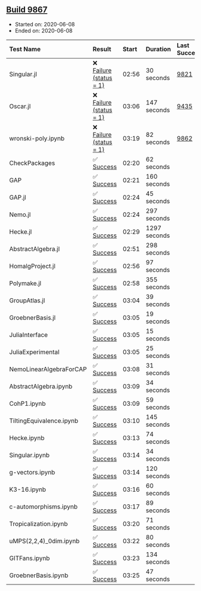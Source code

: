 ## [Build 9867](https://oscarci.mathematik.uni-kl.de/job/oscar/9867/)

* Started on: 2020-06-08
* Ended on: 2020-06-08

| Test Name    | Result | Start | Duration | Last Success | First Failure |
|:-------------|:-------|:------|:---------|:-------------|:--------------|
| Singular.jl | ❌ [Failure (status = 1)](https://oscarci.mathematik.uni-kl.de/job/oscar/9867/artifact/logs/build-9867/Singular.jl.log) | 02:56 | 30 seconds | [9821](https://oscarci.mathematik.uni-kl.de/job/oscar/9821/) | [9822](https://oscarci.mathematik.uni-kl.de/job/oscar/9822/) |
| Oscar.jl | ❌ [Failure (status = 1)](https://oscarci.mathematik.uni-kl.de/job/oscar/9867/artifact/logs/build-9867/Oscar.jl.log) | 03:06 | 147 seconds | [9435](https://oscarci.mathematik.uni-kl.de/job/oscar/9435/) | [9436](https://oscarci.mathematik.uni-kl.de/job/oscar/9436/) |
| wronski-poly.ipynb | ❌ [Failure (status = 1)](https://oscarci.mathematik.uni-kl.de/job/oscar/9867/artifact/logs/build-9867/wronski-poly.ipynb.log) | 03:19 | 82 seconds | [9862](https://oscarci.mathematik.uni-kl.de/job/oscar/9862/) | [9863](https://oscarci.mathematik.uni-kl.de/job/oscar/9863/) |
| CheckPackages | ✅ [Success](https://oscarci.mathematik.uni-kl.de/job/oscar/9867/artifact/logs/build-9867/CheckPackages.log) | 02:20 | 62 seconds |  |  |
| GAP | ✅ [Success](https://oscarci.mathematik.uni-kl.de/job/oscar/9867/artifact/logs/build-9867/GAP.log) | 02:21 | 160 seconds |  |  |
| GAP.jl | ✅ [Success](https://oscarci.mathematik.uni-kl.de/job/oscar/9867/artifact/logs/build-9867/GAP.jl.log) | 02:24 | 45 seconds |  |  |
| Nemo.jl | ✅ [Success](https://oscarci.mathematik.uni-kl.de/job/oscar/9867/artifact/logs/build-9867/Nemo.jl.log) | 02:24 | 297 seconds |  |  |
| Hecke.jl | ✅ [Success](https://oscarci.mathematik.uni-kl.de/job/oscar/9867/artifact/logs/build-9867/Hecke.jl.log) | 02:29 | 1297 seconds |  |  |
| AbstractAlgebra.jl | ✅ [Success](https://oscarci.mathematik.uni-kl.de/job/oscar/9867/artifact/logs/build-9867/AbstractAlgebra.jl.log) | 02:51 | 298 seconds |  |  |
| HomalgProject.jl | ✅ [Success](https://oscarci.mathematik.uni-kl.de/job/oscar/9867/artifact/logs/build-9867/HomalgProject.jl.log) | 02:56 | 97 seconds |  |  |
| Polymake.jl | ✅ [Success](https://oscarci.mathematik.uni-kl.de/job/oscar/9867/artifact/logs/build-9867/Polymake.jl.log) | 02:58 | 355 seconds |  |  |
| GroupAtlas.jl | ✅ [Success](https://oscarci.mathematik.uni-kl.de/job/oscar/9867/artifact/logs/build-9867/GroupAtlas.jl.log) | 03:04 | 39 seconds |  |  |
| GroebnerBasis.jl | ✅ [Success](https://oscarci.mathematik.uni-kl.de/job/oscar/9867/artifact/logs/build-9867/GroebnerBasis.jl.log) | 03:05 | 19 seconds |  |  |
| JuliaInterface | ✅ [Success](https://oscarci.mathematik.uni-kl.de/job/oscar/9867/artifact/logs/build-9867/JuliaInterface.log) | 03:05 | 15 seconds |  |  |
| JuliaExperimental | ✅ [Success](https://oscarci.mathematik.uni-kl.de/job/oscar/9867/artifact/logs/build-9867/JuliaExperimental.log) | 03:05 | 25 seconds |  |  |
| NemoLinearAlgebraForCAP | ✅ [Success](https://oscarci.mathematik.uni-kl.de/job/oscar/9867/artifact/logs/build-9867/NemoLinearAlgebraForCAP.log) | 03:08 | 31 seconds |  |  |
| AbstractAlgebra.ipynb | ✅ [Success](https://oscarci.mathematik.uni-kl.de/job/oscar/9867/artifact/logs/build-9867/AbstractAlgebra.ipynb.log) | 03:09 | 34 seconds |  |  |
| CohP1.ipynb | ✅ [Success](https://oscarci.mathematik.uni-kl.de/job/oscar/9867/artifact/logs/build-9867/CohP1.ipynb.log) | 03:09 | 59 seconds |  |  |
| TiltingEquivalence.ipynb | ✅ [Success](https://oscarci.mathematik.uni-kl.de/job/oscar/9867/artifact/logs/build-9867/TiltingEquivalence.ipynb.log) | 03:10 | 145 seconds |  |  |
| Hecke.ipynb | ✅ [Success](https://oscarci.mathematik.uni-kl.de/job/oscar/9867/artifact/logs/build-9867/Hecke.ipynb.log) | 03:13 | 74 seconds |  |  |
| Singular.ipynb | ✅ [Success](https://oscarci.mathematik.uni-kl.de/job/oscar/9867/artifact/logs/build-9867/Singular.ipynb.log) | 03:14 | 34 seconds |  |  |
| g-vectors.ipynb | ✅ [Success](https://oscarci.mathematik.uni-kl.de/job/oscar/9867/artifact/logs/build-9867/g-vectors.ipynb.log) | 03:14 | 120 seconds |  |  |
| K3-16.ipynb | ✅ [Success](https://oscarci.mathematik.uni-kl.de/job/oscar/9867/artifact/logs/build-9867/K3-16.ipynb.log) | 03:16 | 60 seconds |  |  |
| c-automorphisms.ipynb | ✅ [Success](https://oscarci.mathematik.uni-kl.de/job/oscar/9867/artifact/logs/build-9867/c-automorphisms.ipynb.log) | 03:17 | 89 seconds |  |  |
| Tropicalization.ipynb | ✅ [Success](https://oscarci.mathematik.uni-kl.de/job/oscar/9867/artifact/logs/build-9867/Tropicalization.ipynb.log) | 03:20 | 71 seconds |  |  |
| uMPS(2,2,4)_0dim.ipynb | ✅ [Success](https://oscarci.mathematik.uni-kl.de/job/oscar/9867/artifact/logs/build-9867/uMPS-2-2-4-_0dim.ipynb.log) | 03:22 | 80 seconds |  |  |
| GITFans.ipynb | ✅ [Success](https://oscarci.mathematik.uni-kl.de/job/oscar/9867/artifact/logs/build-9867/GITFans.ipynb.log) | 03:23 | 134 seconds |  |  |
| GroebnerBasis.ipynb | ✅ [Success](https://oscarci.mathematik.uni-kl.de/job/oscar/9867/artifact/logs/build-9867/GroebnerBasis.ipynb.log) | 03:25 | 47 seconds |  |  |
